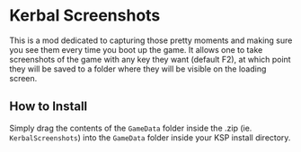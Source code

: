 # Kerbal Screenshots
This is a mod dedicated to capturing those pretty moments and making sure you see them every time you boot up the game. It allows one to take screenshots of the game with any key they want (default F2), at which point they will be saved to a folder where they will be visible on the loading screen.

## How to Install
Simply drag the contents of the `GameData` folder inside the .zip (ie. `KerbalScreenshots`) into the `GameData` folder inside your KSP install directory.
